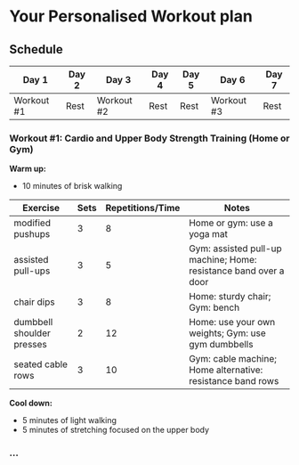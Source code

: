 # Your Personalised Workout plan

## Schedule

| **Day 1**  | **Day 2** | **Day 3**  | **Day 4** | **Day 5** | **Day 6**  | **Day 7** |
|------------|-----------|------------|-----------|-----------|------------|-----------|
| Workout #1 | Rest      | Workout #2 | Rest      | Rest      | Workout #3 | Rest      |

### Workout #1: Cardio and Upper Body Strength Training (Home or Gym)

**Warm up:**

- 10 minutes of brisk walking

| **Exercise**                  | **Sets** | **Repetitions/Time** | **Notes**                                                        |
|---------------------------|----------|----------------------|------------------------------------------------------------------|
| modified pushups          | 3        | 8                    | Home or gym: use a yoga mat                                      |
| assisted pull-ups         | 3        | 5                    | Gym: assisted pull-up machine; Home: resistance band over a door |
| chair dips                | 3        | 8                    | Home: sturdy chair; Gym: bench                                   |
| dumbbell shoulder presses | 2        | 12                   | Home: use your own weights; Gym: use gym dumbbells               |
| seated cable rows         | 3        | 10                   | Gym: cable machine; Home alternative: resistance band rows       |

**Cool down:**

- 5 minutes of light walking
- 5 minutes of stretching focused on the upper body

### ...